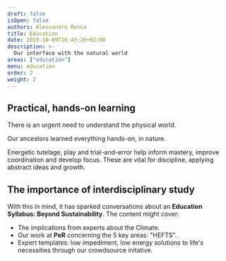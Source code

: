 ```yaml
---
draft: false
isOpen: false
authors: Alessandro Ronca
title: Education
date: 2019-10-09T16:43:26+02:00
description: >-
  Our interface with the natural world
areas: ["education"]
menu: education
order: 2
weight: 2
---
```


## Practical, hands-on&nbsp;learning

There is an urgent need to understand the physical&nbsp;world.

Our ancestors learned everything hands-on, in&nbsp;nature.

Energetic tutelage, play and trial-and-error help inform mastery, improve coordination and develop focus. These are vital for discipline, applying abstract&nbsp;ideas and growth.

## The importance of interdisciplinary&nbsp;study

With this in mind, it has sparked conversations about an **Education Syllabus: Beyond Sustainability**. The content might cover:

- The implications from experts about the Climate.
- Our work at **PeR** concerning the 5 key areas: "HEFTS".
- Expert templates: low impediment, low energy solutions to life's necessities through our crowdsource initative.

<!--# Beyond Sustainability: Education Syllabus

**Beyond Sustainability**
-->
